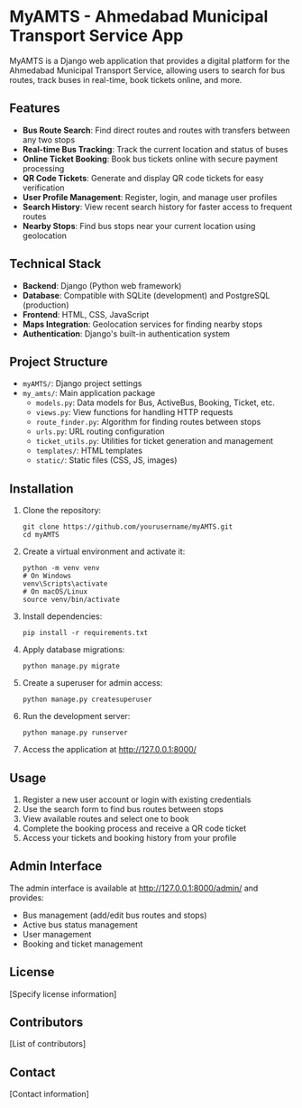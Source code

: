 # MyAMTS - Ahmedabad Municipal Transport Service App

MyAMTS is a Django web application that provides a digital platform for the Ahmedabad Municipal Transport Service, allowing users to search for bus routes, track buses in real-time, book tickets online, and more.

## Features

- **Bus Route Search**: Find direct routes and routes with transfers between any two stops
- **Real-time Bus Tracking**: Track the current location and status of buses
- **Online Ticket Booking**: Book bus tickets online with secure payment processing
- **QR Code Tickets**: Generate and display QR code tickets for easy verification
- **User Profile Management**: Register, login, and manage user profiles
- **Search History**: View recent search history for faster access to frequent routes
- **Nearby Stops**: Find bus stops near your current location using geolocation

## Technical Stack

- **Backend**: Django (Python web framework)
- **Database**: Compatible with SQLite (development) and PostgreSQL (production)
- **Frontend**: HTML, CSS, JavaScript
- **Maps Integration**: Geolocation services for finding nearby stops
- **Authentication**: Django's built-in authentication system

## Project Structure

- `myAMTS/`: Django project settings
- `my_amts/`: Main application package
  - `models.py`: Data models for Bus, ActiveBus, Booking, Ticket, etc.
  - `views.py`: View functions for handling HTTP requests
  - `route_finder.py`: Algorithm for finding routes between stops
  - `urls.py`: URL routing configuration
  - `ticket_utils.py`: Utilities for ticket generation and management
  - `templates/`: HTML templates
  - `static/`: Static files (CSS, JS, images)

## Installation

1. Clone the repository:
   ```
   git clone https://github.com/yourusername/myAMTS.git
   cd myAMTS
   ```

2. Create a virtual environment and activate it:
   ```
   python -m venv venv
   # On Windows
   venv\Scripts\activate
   # On macOS/Linux
   source venv/bin/activate
   ```

3. Install dependencies:
   ```
   pip install -r requirements.txt
   ```

4. Apply database migrations:
   ```
   python manage.py migrate
   ```

5. Create a superuser for admin access:
   ```
   python manage.py createsuperuser
   ```

6. Run the development server:
   ```
   python manage.py runserver
   ```

7. Access the application at http://127.0.0.1:8000/

## Usage

1. Register a new user account or login with existing credentials
2. Use the search form to find bus routes between stops
3. View available routes and select one to book
4. Complete the booking process and receive a QR code ticket
5. Access your tickets and booking history from your profile

## Admin Interface

The admin interface is available at http://127.0.0.1:8000/admin/ and provides:

- Bus management (add/edit bus routes and stops)
- Active bus status management
- User management
- Booking and ticket management

## License

[Specify license information]

## Contributors

[List of contributors]

## Contact

[Contact information] 